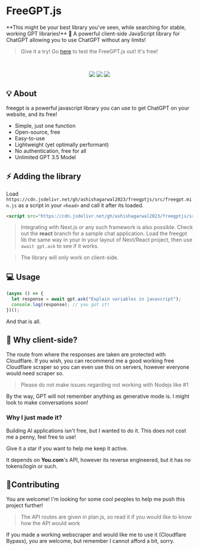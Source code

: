  <h1>FreeGPT.js</h1> 
 **This might be your best library you've seen, while searching for stable, working GPT libraries!**
🤖 A powerful client-side JavaScript library for ChatGPT allowing you to use ChatGPT without any limits!
<br>

> Give it a try! Go [here](https://freegpt.js.org) to test the FreeGPT.js out! It's free!

<br><div align="center">

[![](https://img.shields.io/github/stars/ashishagarwal2023/freegptjs?label=Stars&color=af68ff&logo=github&logoColor=white&labelColor=464646&style=for-the-badge)](https://github.com/ashishagarwal2023/freegptjs/stargazers) [![](https://img.shields.io/badge/License-MIT-green.svg?logo=internetarchive&logoColor=white&labelColor=464646&style=for-the-badge)](https://github.com/ashishagarwal2023/freegptjs/blob/main/LICENSE.md) [![](https://img.shields.io/github/commit-activity/m/ashishagarwal2023/freegptjs?label=Commits&logo=github&logoColor=white&labelColor=464646&style=for-the-badge)](https://github.com/ashishagarwal2023/freegptjs/commits/main)

</div>

</div>

<div id="intro">

## 💡 About

</div>

freegpt is a powerful javascript library you can use to get ChatGPT on your website, and its free!

- Simple, just one function
- Open-source, free
- Easy-to-use
- Lightweight (yet optimally performant)
- No authentication, free for all
- Unlimited GPT 3.5 Model

<div id="importing">

## ⚡ Adding the library

</div>

Load `https://cdn.jsdelivr.net/gh/ashishagarwal2023/freegptjs/src/freegpt.min.js` as a script in your `<head>` and call it after its loaded.

```html
<script src="https://cdn.jsdelivr.net/gh/ashishagarwal2023/freegptjs/src/freegpt.min.js"></script>
```

> Integrating with Next.js or any such framework is also possible. Check out the **react** branch for a sample chat application.
> Load the freegpt lib the same way in your <head> in your layout of Next/React project, then use `await gpt.ask` to see if it works.

> The library will only work on client-side.

## 💻 Usage

```js
(async () => {
  let response = await gpt.ask("Explain variables in javascript");
  console.log(response); // you got it!
})();
```

And that is all.

## 🤖 Why client-side?

The route from where the responses are taken are protected with Cloudflare. If you wish, you can recommend me a good working free Cloudflare scraper so you can even use this on servers, however everyone would need scraper so.

> Please do not make issues regarding not working with Nodejs like #1

By the way, GPT will not remember anything as generative mode is. I might look to make conversations soon!

### Why I just made it?

Building AI applications isn't free, but I wanted to do it. This does not cost me a penny, feel free to use!

Give it a star if you want to help me keep it active.

It depends on **You.com**'s API, however its reverse engineered, but it has no tokens/login or such.

## 🤝Contributing

You are welcome! I'm looking for some cool peoples to help me push this project further!

> The API routes are given in plan.js, so read it if you would like to know how the API would work

If you made a working webscraper and would like me to use it (Cloudflare Bypass), you are welcome, but remember I cannot afford a bit, sorry.
